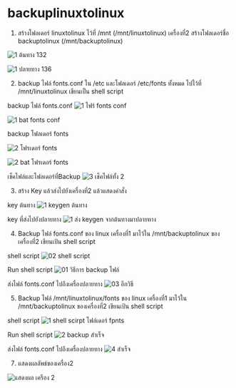 # backuplinuxtolinux


1. สร้างโฟลเดอร์ linuxtolinux ไว้ที่ /mnt (/mnt/linuxtolinux)
   เครื่องที่2 สร้างโฟลเดอร์ชื่อ backuptolinux (/mnt/backuptolinux)
   
   
![1  ต้นทาง 132](https://user-images.githubusercontent.com/89773987/132617589-fba3bc0d-af28-4364-a199-9dfb9fef17ff.png)

![1  ปลายทาง 136](https://user-images.githubusercontent.com/89773987/132617925-4947063a-f627-43d7-82f4-ecae0b643e04.png)



2. backup ไฟล์ fonts.conf ใน /etc และโฟลเดอร์ /etc/fonts ทั้งหมด ไปไว้ที่ /mnt/linuxtolinux   เขียนเป็น shell script


backup ไฟล์ fonts.conf
![1  ไฟร์ fonts conf](https://user-images.githubusercontent.com/89773987/132618192-97fe784a-f379-4145-be60-97f359c5cc26.png)

![1  bat fonts conf](https://user-images.githubusercontent.com/89773987/132618215-674f7df1-7473-44f3-aeef-0728f769cd2a.png)







backup โฟลเดอร์ fonts

![2  โฟรเดอร์ fonts](https://user-images.githubusercontent.com/89773987/132618227-44c40103-ab14-42cd-afdd-c6742426ef21.png)



![2 bat โฟรเดอร์ fonts](https://user-images.githubusercontent.com/89773987/132618240-5d8a8060-3b6a-4c0c-b3b7-b1d347213cda.png)



เช็คไฟล์และโฟลเดอร์ที่Backup
![3 เช็คไฟล์ทั้ง 2](https://user-images.githubusercontent.com/89773987/132618479-e3921d19-e470-49d2-a8a3-a93550fa45ff.png)





3. สร้าง Key แล้วส่งไปยังเครื่องที่2 แล้วแสดงคำสั่ง











key ต้นทาง
![1  keygen ต้นทาง](https://user-images.githubusercontent.com/89773987/132618706-34f51548-506c-478c-930c-a505d277b4e8.png)
















key ที่ส่งไปยังปลายทาง
![1  ส่ง keygen จากต้นทางมาปลายทาง](https://user-images.githubusercontent.com/89773987/132618775-a6600563-dc4d-4e95-918c-f101fff7a220.png)








4. Backup ไฟล์ fonts.conf ของ linux เครื่องที่1 มาไว้ใน /mnt/backuptolinux ของเครื่องที่2 เขียนเป้น shell script


shell script
![02 shell script](https://user-images.githubusercontent.com/89773987/132619138-743ab6a7-74a2-42ef-9e45-0a0efd58e297.png)


Run shell script
![01 วิธีการ backup ไฟล์](https://user-images.githubusercontent.com/89773987/132619118-6e516abd-4041-4c39-880e-a373e635a0a9.png)


ส่งไฟล์ fonts.conf ไปถึงเครื่องปลายทาง
![03 อีกวิธี](https://user-images.githubusercontent.com/89773987/132619150-d9292609-c321-4f63-b703-f0cd405064e1.png)






5. Backup ไฟล์ /mnt/linuxtolinux/fonts ของ linux เครื่องที่1 มาไว้ใน /mnt/backuptolinux ของเครื่องที่2 เขียนเป้น shell script


shell script
![1  shell scirpt โฟล์เดอร์ fpnts](https://user-images.githubusercontent.com/89773987/132619705-f5113510-69d2-4995-acf1-8b29d0915cc2.png)



Run shell script
![2 backup สำเร็จ](https://user-images.githubusercontent.com/89773987/132619758-668e36d7-da50-4fb0-9477-ebbd28055b00.png)




ส่งไฟล์ fonts.conf ไปถึงเครื่องปลายทาง
![4 สำเร็จ](https://user-images.githubusercontent.com/89773987/132619805-b242a8d5-1e8b-43fb-898e-48aed7d872e0.png)




7. แสดงผลลัพธ์ของเครื่อง2



![แสดงผล เครือง 2](https://user-images.githubusercontent.com/89773987/132619974-1bf596f4-b462-45b1-88ef-4cf9412a1ad9.png)









